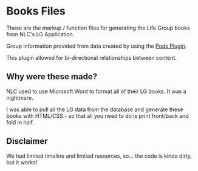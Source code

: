 # Books Files

These are the markup / function files for generating the Life Group books from
NLC's LG Application.

Group information provided from data created by using the [Pods
Plugin](http://pods.io).

This plugin allowed for bi-directional relationships between content.

## Why were these made?

NLC used to use Microsoft Word to format all of their LG books. It was
a nightmare.

I was able to pull all the LG data from the database and generate these books
with HTML/CSS - so that all you need to do is print front/back and fold in
half.

## Disclaimer

We had limited timeline and limited resources, so...
the code is kinda dirty, but it works!
